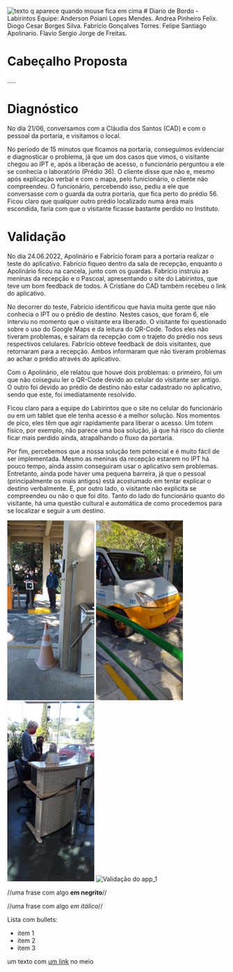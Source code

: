 <img src="https://www.ipt.br/imagens/logo_ipt.gif" alt="texto q aparece quando mouse fica em cima" width="200"/>
# Diario de Bordo - Labirintos
Equipe:
Anderson Poiani Lopes Mendes.
Andrea Pinheiro Felix.
Diogo Cesar Borges Silva.
Fabrício Gonçalves Torres.
Felipe Santiago Apolinario.
Flavio Sergio Jorge de Freitas.

<h1>Cabeçalho Proposta</h1>
.....

<h1>Diagnóstico</h1>

No dia 21/06, conversamos com a Cláudia dos Santos (CAD) e com o pessoal da portaria, e visitamos o local.

No período de 15 minutos que ficamos na portaria, conseguimos evidenciar e diagnosticar o problema, já que um dos casos que vimos, o visitante chegou ao IPT e, após a liberação de acesso, o funcionário perguntou a ele se conhecia o laboratório (Prédio 36). O cliente disse que não e, mesmo após explicação verbal e com o mapa, pelo funicionário, o cliente não compreendeu. O funcionário, percebendo isso, pediu a ele que conversasse com o guarda da outra portaria, que fica perto do prédio 56. Ficou claro que qualquer outro prédio localizado numa área mais escondida, faria com que o visitante ficasse bastante perdido no Instituto.



<h1>Validação</h1>
No dia 24.06.2022, Apolinário e Fabrício foram para a portaria realizar o teste do aplicativo.
Fabrício fiqueo dentro da sala de recepção, enquanto o Apolinário ficou na cancela, junto com os guardas.
Fabrício instruiu as meninas da recepção e o Pascoal, apresentando o site do Labirintos, que teve um bom feedback de todos.
A Cristiane do CAD também recebeu o link do aplicativo.

No decorrer do teste, Fabrício identificou que havia muita gente que não conhecia o IPT ou o prédio de destino. Nestes casos, que foram 6, ele interviu no momento que o visitante era liberado. O visitante foi questionado sobre o uso do Google Maps e da leitura do QR-Code. Todos eles não tiveram problemas, e saíram da recepção com o trajeto do prédio nos seus respectivos celulares. Fabrício obteve feedback de dois visitantes, que retornaram para a recepção. Ambos informaram que não tiveram problemas ao achar o prédio através do aplicativo.

Com o Apolinário, ele relatou que houve dois problemas: o primeiro, foi um que não coiseguiu ler o QR-Code devido ao celular do visitante ser antigo. O outro foi devido ao prédio de destino não estar cadastrado no aplicativo, sendo que este, foi imediatamente resolvido.

Ficou claro para a equipe do Labirintos que o site no celular do funcionário ou em um tablet que ele tenha acesso é a melhor solução. Nos momentos de pico, eles têm que agir rapidamente para liberar o acesso. Um totem físico, por exemplo, não parece uma boa solução, já que há risco do cliente ficar mais perdido ainda, atrapalhando o fluxo da portaria.

Por fim, percebemos que a nossa solução tem potencial e é muito fácil de ser implementada. Mesmo as meninas da recepção estarem no IPT há pouco tempo, ainda assim conseguiram usar o aplicativo sem problemas. Entretanto, ainda pode haver uma pequena barreira, já que o pessoal (principalmente os mais antigos) está acostumado em tentar explicar o destino verbalmente. E, por outro lado, o visitante não explicita se compreendeu ou não o que foi dito. Tanto do lado do funcionário quanto do visitante, há uma questão cultural e automática de como procedemos para se localizar e seguir a um destino.

<img src="https://github.com/Github2diogo/labirintus/blob/main/20220623_101942.jpg" alt="Validação do app_1" width="200"/>

<img src="https://github.com/Github2diogo/labirintus/blob/main/20220623_103337.jpg" alt="Validação do app_2" width="200"/>

<img src="https://github.com/Github2diogo/labirintus/blob/main/20220623_103916.jpg" alt="Validação do app_3" width="200"/>

<img src="https://github.com/Github2diogo/labirintus/blob/main/20220623_110824.jpg" alt="Validação do app_1" width="200"/>


//uma frase com algo **em negrito**//


//uma frase com algo *em itálico*//


Lista com bullets:
- item 1
- item 2
- item 3


um texto com [um link](https://www.ipt.br) no meio
